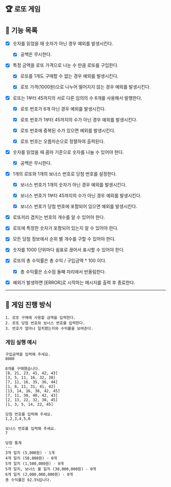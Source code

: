 :trophy: 로또 게임
---

## :rocket: 기능 목록

- [x] 숫자를 읽었을 때 숫자가 아닌 경우 예외를 발생시킨다.
    - [x] 공백은 무시한다.


- [x] 특정 금액을 로또 가격으로 나눈 수 만큼 로또를 구입한다.
    - [x] 로또를 1개도 구매할 수 없는 경우 예외를 발생시킨다.
    - [x] 로또 가격(1000원)으로 나누어 떨어지지 않는 경우 예외를 발생시킨다.


- [x] 로또는 1부터 45까지의 서로 다른 임의의 수 6개를 사용해서 발행한다.
    - [x] 로또 번호가 6개 아닌 경우 예외를 발생시킨다.
    - [x] 로또 번호가 1부터 45까지의 수가 아닌 경우 예외를 발생시킨다.
    - [x] 로또 번호에 중복된 수가 있으면 예외를 발생시킨다.
    - [x] 로또 번호는 오름차순으로 정렬하여 출력된다.


- [x] 숫자를 읽었을 때 콤마 기준으로 숫자를 나눌 수 있어야 한다.
    - [x] 공백은 무시한다.


- [x] 1개의 로또와 1개의 보너스 번호로 당첨 번호를 설정한다.
    - [x] 보너스 번호가 1개의 숫자가 아닌 경우 예외를 발생시킨다.
    - [x] 보너스 번호가 1부터 45까지의 수가 아닌 경우 예외를 발생시킨다.
    - [x] 보너스 번호가 당첨 번호에 포함되어 있으면 예외를 발생시킨다.


- [x] 로또끼리 겹치는 번호의 개수를 알 수 있어야 한다.


- [x] 로또에 특정한 숫자가 포함되어 있는지 알 수 있어야 한다.


- [x] 모든 당첨 정보에서 순위 별 개수를 구할 수 있어야 한다.


- [x] 숫자를 1000 단위마다 쉼표로 끊어서 표시할 수 있어야 한다.


- [x] 로또의 총 수익률은 총 수익 / 구입금액 * 100 이다.
    - [x] 총 수익률은 소수점 둘째 자리에서 반올림한다.


- [x] 예외가 발생하면 [ERROR]로 시작하는 메시지를 출력 후 종료한다.

---

## :dart: 게임 진행 방식

    1. 로또 구매에 사용할 금액을 입력한다.
    2. 로또 당첨 번호와 보너스 번호를 입력한다.
    3. 번호가 얼마나 일치했는지와 수익률을 보여준다.


### 게임 실행 예시

```
구입금액을 입력해 주세요.
8000

8개를 구매했습니다.
[8, 21, 23, 41, 42, 43] 
[3, 5, 11, 16, 32, 38] 
[7, 11, 16, 35, 36, 44] 
[1, 8, 11, 31, 41, 42] 
[13, 14, 16, 38, 42, 45] 
[7, 11, 30, 40, 42, 43] 
[2, 13, 22, 32, 38, 45] 
[1, 3, 5, 14, 22, 45]

당첨 번호를 입력해 주세요.
1,2,3,4,5,6

보너스 번호를 입력해 주세요.
7

당첨 통계
---
3개 일치 (5,000원) - 1개
4개 일치 (50,000원) - 0개
5개 일치 (1,500,000원) - 0개
5개 일치, 보너스 볼 일치 (30,000,000원) - 0개
6개 일치 (2,000,000,000원) - 0개
총 수익률은 62.5%입니다.
```